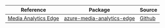 | Reference | Package | Source |
|---|---|---|
|[Media Analytics Edge](media-analytics-edge-readme.md)|[azure-media-analytics-edge](https://pypi.org/project/azure-media-analytics-edge)|[Github](https://github.com/Azure/azure-sdk-for-python/blob/main/sdk/media/azure-media-analytics-edge)|
